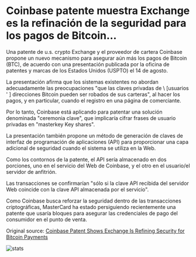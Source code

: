 # Coinbase patente muestra Exchange es la refinación de la seguridad para los pagos de Bitcoin...

Una patente de u.s. crypto Exchange y el proveedor de cartera Coinbase propone un nuevo mecanismo para asegurar aún más los pagos de Bitcoin (BTC), de acuerdo con una presentación publicada por la oficina de patentes y marcas de los Estados Unidos (USPTO) el 14 de agosto.

La presentación afirma que los sistemas existentes no abordan adecuadamente las preocupaciones "que las claves privadas de \ [usuarios ' \] direcciones Bitcoin pueden ser robados de sus carteras", al hacer los pagos, y en particular, cuando el registro en una página de comerciante.

Por lo tanto, Coinbase está aplicando para patentar una solución denominada "ceremonia clave", que implicaría cifrar frases de usuario privadas en "masterkey Key shares".

La presentación también propone un método de generación de claves de interfaz de programación de aplicaciones (API) para proporcionar una capa adicional de seguridad cuando el sistema se utiliza en la Web.

Como los contornos de la patente, el API sería almacenado en dos porciones, uno en el servicio del Web de Coinbase, y el otro en el usuario/el servidor de anfitrión.

Las transacciones se confirmarían "sólo si la clave API recibida del servidor Web coincide con la clave API almacenada por el servicio".

Como Coinbase busca reforzar la seguridad dentro de las transacciones criptográficas, MasterCard ha estado persiguiendo recientemente una patente que usaría bloques para asegurar las credenciales de pago del consumidor en el punto de venta.

Original source: [Coinbase Patent Shows Exchange Is Refining Security for Bitcoin Payments](https://cointelegraph.com/news/coinbase-patent-shows-exchange-is-refining-security-for-bitcoin-payments)

![stats](https://c.statcounter.com/11760860/0/a89fa40b/1/ "stats")